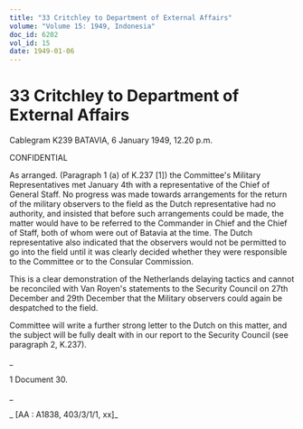 ```yaml
---
title: "33 Critchley to Department of External Affairs"
volume: "Volume 15: 1949, Indonesia"
doc_id: 6202
vol_id: 15
date: 1949-01-06
---
```


# 33 Critchley to Department of External Affairs

Cablegram K239 BATAVIA, 6 January 1949, 12.20 p.m.

CONFIDENTIAL

As arranged. (Paragraph 1 (a) of K.237 [1]) the Committee's Military Representatives met January 4th with a representative of the Chief of General Staff. No progress was made towards arrangements for the return of the military observers to the field as the Dutch representative had no authority, and insisted that before such arrangements could be made, the matter would have to be referred to the Commander in Chief and the Chief of Staff, both of whom were out of Batavia at the time. The Dutch representative also indicated that the observers would not be permitted to go into the field until it was clearly decided whether they were responsible to the Committee or to the Consular Commission.

This is a clear demonstration of the Netherlands delaying tactics and cannot be reconciled with Van Royen's statements to the Security Council on 27th December and 29th December that the Military observers could again be despatched to the field.

Committee will write a further strong letter to the Dutch on this matter, and the subject will be fully dealt with in our report to the Security Council (see paragraph 2, K.237).

_

1 Document 30.

_

_ [AA : A1838, 403/3/1/1, xx]_
